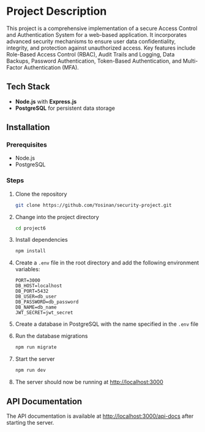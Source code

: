 # Project Description

This project is a comprehensive implementation of a secure Access Control and Authentication System for a web-based application. It incorporates advanced security mechanisms to ensure user data confidentiality, integrity, and protection against unauthorized access. Key features include Role-Based Access Control (RBAC), Audit Trails and Logging, Data Backups, Password Authentication, Token-Based Authentication, and Multi-Factor Authentication (MFA).

## Tech Stack
- **Node.js** with **Express.js**
- **PostgreSQL** for persistent data storage

## Installation

### Prerequisites
- Node.js
- PostgreSQL

### Steps

1. Clone the repository
    ```bash
    git clone https://github.com/Yosinan/security-project.git
    ```
2. Change into the project directory
    ```bash
    cd project6
    ```

3. Install dependencies
    ```bash
    npm install
    ```
4. Create a `.env` file in the root directory and add the following environment variables:
    ```env
    PORT=3000
    DB_HOST=localhost
    DB_PORT=5432
    DB_USER=db_user
    DB_PASSWORD=db_password
    DB_NAME=db_name
    JWT_SECRET=jwt_secret
    ```
5. Create a database in PostgreSQL with the name specified in the `.env` file
6. Run the database migrations
    ```bash
    npm run migrate
    ```
7. Start the server
    ```bash
    npm run dev
    ```
8. The server should now be running at [http://localhost:3000](http://localhost:3000)

## API Documentation
The API documentation is available at [http://localhost:3000/api-docs](http://localhost:3000/api-docs) after starting the server.